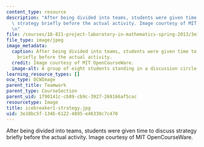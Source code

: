 ```yaml
---
content_type: resource
description: "After being divided into teams, students were given time to discuss\
  \ strategy briefly before the actual activity. Image courtesy of MIT OpenCourseWare.\r\
  \n"
file: /courses/18-821-project-laboratory-in-mathematics-spring-2013/3e10bc5f134661224895e46338c7c470_icebreaker1-strategy.jpg
file_type: image/jpeg
image_metadata:
  caption: After being divided into teams, students were given time to discuss strategy
    briefly before the actual activity.
  credit: Image courtesy of MIT OpenCourseWare.
  image-alt: A group of eight students standing in a discussion circle.
learning_resource_types: []
ocw_type: OCWImage
parent_title: Teamwork
parent_type: CourseSection
parent_uid: 1790141c-cb89-cb9c-3927-269166af5cac
resourcetype: Image
title: icebreaker1-strategy.jpg
uid: 3e10bc5f-1346-6122-4895-e46338c7c470
---
```

After being divided into teams, students were given time to discuss strategy briefly before the actual activity. Image courtesy of MIT OpenCourseWare.


